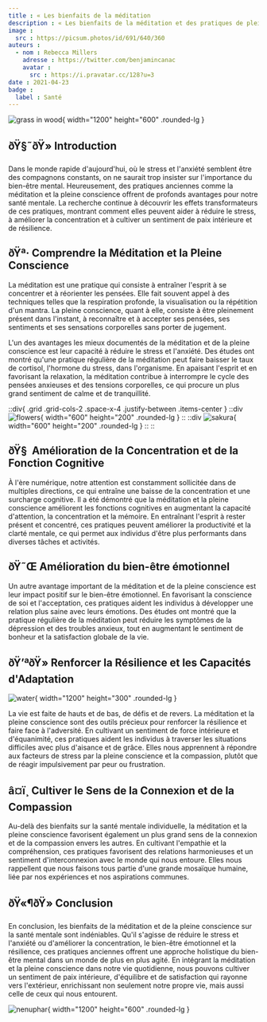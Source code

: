 ```yaml
---
title : « Les bienfaits de la méditation
description : « Les bienfaits de la méditation et des pratiques de pleine conscience sur la santé mentale »
image :
  src : https://picsum.photos/id/691/640/360
auteurs :
  - nom : Rebecca Millers
    adresse : https://twitter.com/benjamincanac
    avatar :
      src : https://i.pravatar.cc/128?u=3
date : 2021-04-23
badge :
  label : Santé
---
```


![grass in wood](https://picsum.photos/id/55/1200/600){ width="1200" height="600" .rounded-lg }

## ðŸ§˜ðŸ» Introduction

Dans le monde rapide d'aujourd'hui, où le stress et l'anxiété semblent être des compagnons constants, on ne saurait trop insister sur l'importance du bien-être mental. Heureusement, des pratiques anciennes comme la méditation et la pleine conscience offrent de profonds avantages pour notre santé mentale. La recherche continue à découvrir les effets transformateurs de ces pratiques, montrant comment elles peuvent aider à réduire le stress, à améliorer la concentration et à cultiver un sentiment de paix intérieure et de résilience.

## ðŸª· Comprendre la Méditation et la Pleine Conscience

La méditation est une pratique qui consiste à entraîner l'esprit à se concentrer et à réorienter les pensées. Elle fait souvent appel à des techniques telles que la respiration profonde, la visualisation ou la répétition d'un mantra. La pleine conscience, quant à elle, consiste à être pleinement présent dans l'instant, à reconnaître et à accepter ses pensées, ses sentiments et ses sensations corporelles sans porter de jugement.

L'un des avantages les mieux documentés de la méditation et de la pleine conscience est leur capacité à réduire le stress et l'anxiété. Des études ont montré qu'une pratique régulière de la méditation peut faire baisser le taux de cortisol, l'hormone du stress, dans l'organisme. En apaisant l'esprit et en favorisant la relaxation, la méditation contribue à interrompre le cycle des pensées anxieuses et des tensions corporelles, ce qui procure un plus grand sentiment de calme et de tranquillité.

::div{ .grid .grid-cols-2 .space-x-4 .justify-between .items-center }
  ::div
    ![flowers](https://picsum.photos/id/106/600/200){ width="600" height="200" .rounded-lg }
  ::
  ::div
    ![sakura](https://picsum.photos/id/82/600/200){ width="600" height="200" .rounded-lg }
  ::
::


## ðŸ§  Amélioration de la Concentration et de la Fonction Cognitive

À l'ère numérique, notre attention est constamment sollicitée dans de multiples directions, ce qui entraîne une baisse de la concentration et une surcharge cognitive. Il a été démontré que la méditation et la pleine conscience améliorent les fonctions cognitives en augmentant la capacité d'attention, la concentration et la mémoire. En entraînant l'esprit à rester présent et concentré, ces pratiques peuvent améliorer la productivité et la clarté mentale, ce qui permet aux individus d'être plus performants dans diverses tâches et activités.

## ðŸ˜Œ Amélioration du bien-être émotionnel

Un autre avantage important de la méditation et de la pleine conscience est leur impact positif sur le bien-être émotionnel. En favorisant la conscience de soi et l'acceptation, ces pratiques aident les individus à développer une relation plus saine avec leurs émotions. Des études ont montré que la pratique régulière de la méditation peut réduire les symptômes de la dépression et des troubles anxieux, tout en augmentant le sentiment de bonheur et la satisfaction globale de la vie.

## ðŸ’ªðŸ» Renforcer la Résilience et les Capacités d'Adaptation

![water](https://picsum.photos/id/126/1200/300){ width="1200" height="300" .rounded-lg }

La vie est faite de hauts et de bas, de défis et de revers. La méditation et la pleine conscience sont des outils précieux pour renforcer la résilience et faire face à l'adversité. En cultivant un sentiment de force intérieure et d'équanimité, ces pratiques aident les individus à traverser les situations difficiles avec plus d'aisance et de grâce. Elles nous apprennent à répondre aux facteurs de stress par la pleine conscience et la compassion, plutôt que de réagir impulsivement par peur ou frustration.

## â¤ï¸ Cultiver le Sens de la Connexion et de la Compassion

Au-delà des bienfaits sur la santé mentale individuelle, la méditation et la pleine conscience favorisent également un plus grand sens de la connexion et de la compassion envers les autres. En cultivant l'empathie et la compréhension, ces pratiques favorisent des relations harmonieuses et un sentiment d'interconnexion avec le monde qui nous entoure. Elles nous rappellent que nous faisons tous partie d'une grande mosaïque humaine, liée par nos expériences et nos aspirations communes.

## ðŸ«¶ðŸ» Conclusion

En conclusion, les bienfaits de la méditation et de la pleine conscience sur la santé mentale sont indéniables. Qu'il s'agisse de réduire le stress et l'anxiété ou d'améliorer la concentration, le bien-être émotionnel et la résilience, ces pratiques anciennes offrent une approche holistique du bien-être mental dans un monde de plus en plus agité. En intégrant la méditation et la pleine conscience dans notre vie quotidienne, nous pouvons cultiver un sentiment de paix intérieure, d'équilibre et de satisfaction qui rayonne vers l'extérieur, enrichissant non seulement notre propre vie, mais aussi celle de ceux qui nous entourent.

![nenuphar](https://picsum.photos/id/306/1200/600){ width="1200" height="600" .rounded-lg }
